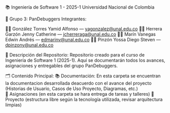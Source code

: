 📚 Ingeniería de Software 1 - 2025-1 Universidad Nacional de Colombia

👥 Grupo 3: PanDebuggers Integrantes:

🧑‍💻 González Torres Yamid Alfonso — yagonzalez@unal.edu.co 👩‍💻 Herrera Garzón Jenny Catherine — jcherreraga@unal.edu.co 🧑‍💻 Marín Vanegas Edwin Andrés — edmarinv@unal.edu.co 🧑‍💻 Pinzón Yossa Diego Steven — dpinzony@unal.edu.co

📄 Descripción del Repositorio: Repositorio creado para el curso de Ingeniería de Software 1 (2025-1). Aquí se documentarán todos los avances, asignaciones y entregables del grupo PanDebuggers.

🗂️ Contenido Principal: 
📚 Documentación: En esta carpeta se encuentran la documentacion desarrollada deacuerdo con el avance del proyecto (Historias de Usuario, Casos de Uso Proyecto, Diagramas, etc.)  
🧩 Asignaciones (en esta carpeta se hara entrega de tareas y talleres) 
🚀 Proyecto (estructura libre según la tecnología utilizada, revisar arquitectura limpias)

